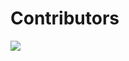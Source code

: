 # Contributors

[![](https://camo.githubusercontent.com/3f5b57aa32b8c23544e122db57252e5aa0e4744cb6bab12e519e6c7bbe52ee49/68747470733a2f2f636f6e747269622e726f636b732f696d6167653f7265706f3d7a6a756e6c702f45617379496e737472756374)](https://github.com/zjunlp/EasyInstruct/graphs/contributors)
